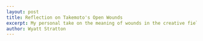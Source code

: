 ```yaml
---
layout: post
title: Reflection on Takemoto's Open Wounds
excerpt: My personal take on the meaning of wounds in the creative field
author: Wyatt Stratton
---
```

